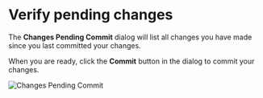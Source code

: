 # Verify pending changes

The **Changes Pending Commit** dialog will list all changes you have made since you last committed your changes. 

When you are ready, click the **Commit** button in the dialog to commit your changes.

![Changes Pending Commit](/smcbrien/scenarios/imagebuilder/assets/Changes-Pending-Commit.png)